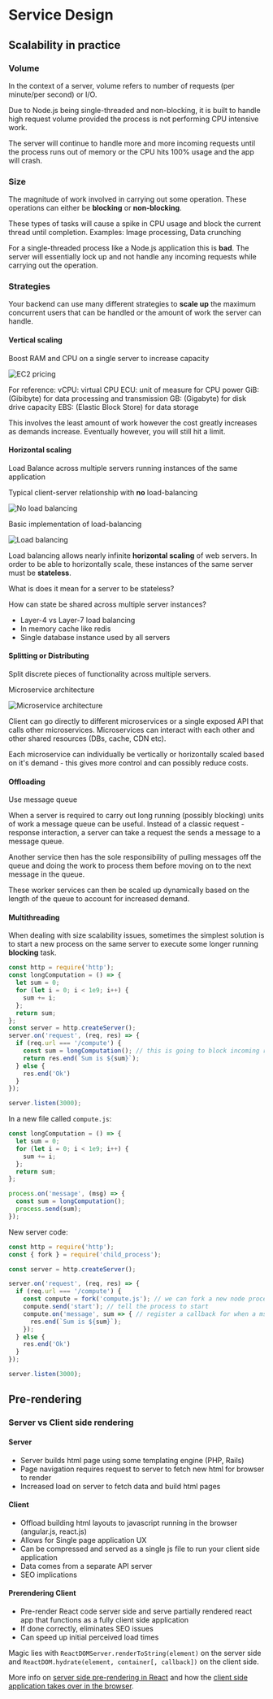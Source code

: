 # Service Design

## Scalability in practice


### Volume

In the context of a server, volume refers to number of requests (per minute/per second) or I/O.

Due to Node.js being single-threaded and non-blocking,
it is built to handle high request volume provided the
process is not performing CPU intensive work.

The server will continue to handle more and more incoming requests
until the process runs out of memory or the CPU hits 100% usage and the
app will crash.

### Size

The magnitude of work involved in carrying out some operation.
These operations can either be **blocking** or **non-blocking**.

These types of tasks will cause a spike in CPU usage and block the
current thread until completion.
Examples: Image processing, Data crunching

For a single-threaded process like a Node.js application this is **bad**.
The server will essentially lock up and not handle any incoming requests
while carrying out the operation.

### Strategies

Your backend can use many different strategies to **scale up** the
maximum concurrent users that can be handled or the amount of work
the server can handle.

#### Vertical scaling

Boost RAM and CPU on a single server to increase capacity

![EC2 pricing](images/ec2-pricing.png)

For reference:
vCPU: virtual CPU
ECU: unit of measure for CPU power
GiB: (Gibibyte) for data processing and transmission
GB: (Gigabyte) for disk drive capacity
EBS: (Elastic Block Store) for data storage

This involves the least amount of work however the cost greatly increases
as demands increase. Eventually however, you will still hit a limit.


#### Horizontal scaling

Load Balance across multiple servers running instances of the same application

Typical client-server relationship with **no** load-balancing

![No load balancing](images/no-load-balancing.png)

Basic implementation of load-balancing

![Load balancing](images/load-balancing.png)

Load balancing allows nearly infinite **horizontal scaling** of web servers.
In order to be able to horizontally scale, these instances of the same
server must be **stateless**.

What is does it mean for a server to be stateless?

How can state be shared across multiple server instances?
- Layer-4 vs Layer-7 load balancing
- In memory cache like redis
- Single database instance used by all servers


#### Splitting or Distributing

Split discrete pieces of functionality across multiple servers.

Microservice architecture

![Microservice architecture](images/microservices-architecture.png)

Client can go directly to different microservices or a single exposed
API that calls other microservices. Microservices can interact with
each other and other shared resources (DBs, cache, CDN etc).

Each microservice can individually be vertically or horizontally scaled
based on it's demand - this gives more control and can possibly reduce
costs.

#### Offloading

Use message queue

When a server is required to carry out long running (possibly blocking)
units of work a message queue can be useful.
Instead of a classic request - response interaction, a server can take a
request the sends a message to a message queue.

Another service then has the sole responsibility of pulling
messages off the queue and doing the work to process them before moving
on to the next message in the queue.

These worker services can then be scaled up dynamically based on the
length of the queue to account for increased demand.


#### Multithreading

When dealing with size scalability issues, sometimes the simplest
solution is to start a new process on the same server to execute some
longer running **blocking** task.

```javascript
const http = require('http');
const longComputation = () => {
  let sum = 0;
  for (let i = 0; i < 1e9; i++) {
    sum += i;
  };
  return sum;
};
const server = http.createServer();
server.on('request', (req, res) => {
  if (req.url === '/compute') {
    const sum = longComputation(); // this is going to block incoming requests
    return res.end(`Sum is ${sum}`);
  } else {
    res.end('Ok')
  }
});

server.listen(3000);
```

In a new file called `compute.js`:
```javascript
const longComputation = () => {
  let sum = 0;
  for (let i = 0; i < 1e9; i++) {
    sum += i;
  };
  return sum;
};

process.on('message', (msg) => {
  const sum = longComputation();
  process.send(sum);
});
```

New server code:
```javascript
const http = require('http');
const { fork } = require('child_process');

const server = http.createServer();

server.on('request', (req, res) => {
  if (req.url === '/compute') {
    const compute = fork('compute.js'); // we can fork a new node process
    compute.send('start'); // tell the process to start
    compute.on('message', sum => { // register a callback for when a msg is received from fork
      res.end(`Sum is ${sum}`);
    });
  } else {
    res.end('Ok')
  }
});

server.listen(3000);
```

## Pre-rendering

### Server vs Client side rendering

#### Server
- Server builds html page using some templating engine (PHP, Rails)
- Page navigation requires request to server to fetch new html for browser
to render
- Increased load on server to fetch data and build html pages


#### Client
- Offload building html layouts to javascript running in the browser (angular.js, react.js)
- Allows for Single page application UX
- Can be compressed and served as a single js file to run your client side application
- Data comes from a separate API server
- SEO implications


#### Prerendering Client
- Pre-render React code server side and serve partially rendered react app
that functions as a fully client side application
- If done correctly, eliminates SEO issues
- Can speed up initial perceived load times

Magic lies with `ReactDOMServer.renderToString(element)` on the server side
and `ReactDOM.hydrate(element, container[, callback])` on the client side.

More info on [server side pre-rendering in React](https://reactjs.org/docs/react-dom-server.html#rendertostring)
and how the [client side application takes over in the browser](https://reactjs.org/docs/react-dom.html#hydrate).
